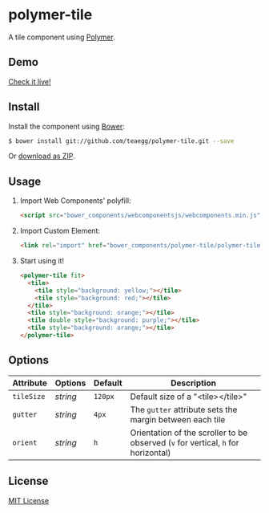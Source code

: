 # polymer-tile

A tile component using [Polymer](http://www.polymer-project.org/).

## Demo

[Check it live!](http://teaegg.github.io/polymer-tile)

## Install

Install the component using [Bower](http://bower.io/):

```sh
$ bower install git://github.com/teaegg/polymer-tile.git --save
```

Or [download as ZIP](https://github.com/teaegg/polymer-tile/archive/master.zip).

## Usage

1. Import Web Components' polyfill:

    ```html
    <script src="bower_components/webcomponentsjs/webcomponents.min.js"></script>
    ```

2. Import Custom Element:

    ```html
    <link rel="import" href="bower_components/polymer-tile/polymer-tile.html">
    ```

3. Start using it!

    ```html
    <polymer-tile fit>
      <tile>
        <tile style="background: yellow;"></tile>
        <tile style="background: red;"></tile>
      </tile>
      <tile style="background: orange;"></tile>
      <tile double style="background: purple;"></tile>
      <tile style="background: orange;"></tile>
    </polymer-tile>
    ```

## Options

Attribute  | Options                   | Default             | Description
---        | ---                       | ---                 | ---
`tileSize` | *string*                  | `120px`             | Default size of a "&lt;tile&gt;&lt;/tile&gt;"
`gutter`   | *string*                  | `4px`               | The `gutter` attribute sets the margin between each tile
`orient`   | *string*                  | `h`                 | Orientation of the scroller to be observed (`v` for vertical, `h` for horizontal)

## License

[MIT License](https://github.com/teaegg/polymer-tile/blob/master/LICENSE)
